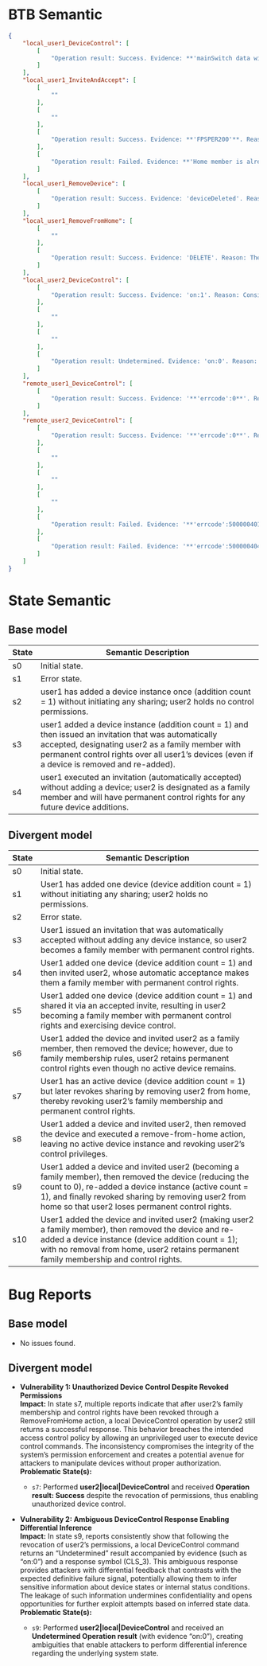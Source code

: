 # BTB Semantic
```json
{
    "local_user1_DeviceControl": [
        [
            "Operation result: Success. Evidence: **'mainSwitch data with on set to 1'**; **'mainSwitch','on':1'**; **'mainSwitch' with 'on':1**. Reason: The majority of MQTT payloads consistently indicate that the device's mainSwitch state transitioned to on, confirming that the device control operation executed successfully."
        ]
    ],
    "local_user1_InviteAndAccept": [
        [
            ""
        ],
        [
            ""
        ],
        [
            "Operation result: Success. Evidence: **'FPSPER200'**. Reason: The predominant reasons indicate successful HTTP 200 responses from POST endpoints confirming the invite and acceptance, although a minority of logs contained explicit errors about a non-existent user."
        ],
        [
            "Operation result: Failed. Evidence: **'Home member is already exist in database'**. Reason: The majority of logs report a duplicate membership error in the invite process, establishing failure, while additional error messages regarding a non-existent user further support the operation\u2019s failure."
        ]
    ],
    "local_user1_RemoveDevice": [
        [
            "Operation result: Success. Evidence: 'deviceDeleted'. Reason: The integrated analysis indicates that the removal operation succeeded based on a consistent MQTT notification 'deviceDeleted', which is present in every report and is supported by HTTP DELETE indications where applicable."
        ]
    ],
    "local_user1_RemoveFromHome": [
        [
            ""
        ],
        [
            "Operation result: Success. Evidence: 'DELETE'. Reason: The evidence consistently shows that a DELETE operation returning a success status (whether expressed as FPSPER200, HTTP 200 or similar) was executed, thereby confirming the RemoveFromHome operation."
        ]
    ],
    "local_user2_DeviceControl": [
        [
            "Operation result: Success. Evidence: 'on:1'. Reason: Consistent MQTT notifications report a state change to on (on:1), confirming successful device control as evidenced by the raw 'on:1' fragment present in every report."
        ],
        [
            ""
        ],
        [
            ""
        ],
        [
            "Operation result: Undetermined. Evidence: 'on:0'. Reason: All reports indicate the device state as off (on:0); however, conflicting interpretations\u2014some viewing the off state as expected and others as a deviation from the intended outcome\u2014make the overall determination inconclusive."
        ]
    ],
    "remote_user1_DeviceControl": [
        [
            "Operation result: Success. Evidence: '**'errcode':0**'. Reason: MQTT ACK responses consistently showing errcode 0 confirm the successful execution of the DeviceControl command."
        ]
    ],
    "remote_user2_DeviceControl": [
        [
            "Operation result: Success. Evidence: '**'errcode':0**'. Reason: The repeated MQTT acknowledgments with error code 0 consistently confirm that the device control operation executed correctly."
        ],
        [
            ""
        ],
        [
            ""
        ],
        [
            ""
        ],
        [
            "Operation result: Failed. Evidence: '**'errcode':500000401**'. Reason: The consistent appearance of error code 500000401 in the MQTT commandRsp messages clearly indicates a failure in the device control operation."
        ],
        [
            "Operation result: Failed. Evidence: '**'errcode':500000404**'. Reason: The common error code 500000404 in the MQTT commandRsp packets decisively evidences that the device control action failed."
        ]
    ]
}
```

# State Semantic
## Base model
| State | Semantic Description |
|-------|----------------------|
| s0 | Initial state. |
| s1 | Error state. |
| s2 | user1 has added a device instance once (addition count = 1) without initiating any sharing; user2 holds no control permissions. |
| s3 | user1 added a device instance (addition count = 1) and then issued an invitation that was automatically accepted, designating user2 as a family member with permanent control rights over all user1’s devices (even if a device is removed and re-added). |
| s4 | user1 executed an invitation (automatically accepted) without adding a device; user2 is designated as a family member and will have permanent control rights for any future device additions. |

## Divergent model
| State | Semantic Description |
|-------|----------------------|
| s0 | Initial state. |
| s1 | User1 has added one device (device addition count = 1) without initiating any sharing; user2 holds no permissions. |
| s2 | Error state. |
| s3 | User1 issued an invitation that was automatically accepted without adding any device instance, so user2 becomes a family member with permanent control rights. |
| s4 | User1 added one device (device addition count = 1) and then invited user2, whose automatic acceptance makes them a family member with permanent control rights. |
| s5 | User1 added one device (device addition count = 1) and shared it via an accepted invite, resulting in user2 becoming a family member with permanent control rights and exercising device control. |
| s6 | User1 added the device and invited user2 as a family member, then removed the device; however, due to family membership rules, user2 retains permanent control rights even though no active device remains. |
| s7 | User1 has an active device (device addition count = 1) but later revokes sharing by removing user2 from home, thereby revoking user2’s family membership and permanent control rights. |
| s8 | User1 added a device and invited user2, then removed the device and executed a remove-from-home action, leaving no active device instance and revoking user2’s control privileges. |
| s9 | User1 added a device and invited user2 (becoming a family member), then removed the device (reducing the count to 0), re-added a device instance (active count = 1), and finally revoked sharing by removing user2 from home so that user2 loses permanent control rights. |
| s10 | User1 added the device and invited user2 (making user2 a family member), then removed the device and re-added a device instance (device addition count = 1); with no removal from home, user2 retains permanent family membership and control rights. |

# Bug Reports
## Base model
* No issues found.

## Divergent model
* **Vulnerability 1: Unauthorized Device Control Despite Revoked Permissions**  
  **Impact:** In state s7, multiple reports indicate that after user2’s family membership and control rights have been revoked through a RemoveFromHome action, a local DeviceControl operation by user2 still returns a successful response. This behavior breaches the intended access control policy by allowing an unprivileged user to execute device control commands. The inconsistency compromises the integrity of the system’s permission enforcement and creates a potential avenue for attackers to manipulate devices without proper authorization.  
  **Problematic State(s):**
    * `s7`: Performed **user2|local|DeviceControl** and received **Operation result: Success** despite the revocation of permissions, thus enabling unauthorized device control.

* **Vulnerability 2: Ambiguous DeviceControl Response Enabling Differential Inference**  
  **Impact:** In state s9, reports consistently show that following the revocation of user2’s permissions, a local DeviceControl command returns an “Undetermined” result accompanied by evidence (such as “on:0”) and a response symbol (CLS_3). This ambiguous response provides attackers with differential feedback that contrasts with the expected definitive failure signal, potentially allowing them to infer sensitive information about device states or internal status conditions. The leakage of such information undermines confidentiality and opens opportunities for further exploit attempts based on inferred state data.  
  **Problematic State(s):**
    * `s9`: Performed **user2|local|DeviceControl** and received an **Undetermined Operation result** (with evidence “on:0”), creating ambiguities that enable attackers to perform differential inference regarding the underlying system state.
